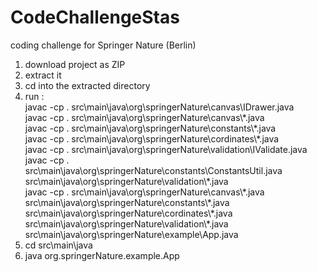 # CodeChallengeStas
coding challenge for Springer Nature (Berlin)

1. download project as ZIP
2. extract it
3. cd into the extracted directory
4. run :  
javac -cp . src\main\java\org\springerNature\canvas\IDrawer.java  
javac -cp . src\main\java\org\springerNature\canvas\\\*.java  
javac -cp . src\main\java\org\springerNature\constants\\\*.java  
javac -cp . src\main\java\org\springerNature\cordinates\\\*.java  
javac -cp . src\main\java\org\springerNature\validation\IValidate.java  
javac -cp . src\main\java\org\springerNature\constants\ConstantsUtil.java src\main\java\org\springerNature\validation\\\*.java  
javac -cp . src\main\java\org\springerNature\canvas\\\*.java src\main\java\org\springerNature\constants\\\*.java   src\main\java\org\springerNature\cordinates\\\*.java src\main\java\org\springerNature\validation\\\*.java src\main\java\org\springerNature\example\App.java
5. cd src\main\java
6. java org.springerNature.example.App
